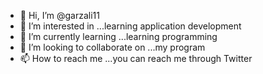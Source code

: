 - 👋 Hi, I’m @garzali11
- 👀 I’m interested in ...learning application development
- 🌱 I’m currently learning ...learning programming
- 💞️ I’m looking to collaborate on ...my program
- 📫 How to reach me ...you can reach me through Twitter

<!---
Ggarzali11/Ggarzali11 is a ✨ special ✨ repository because its `README.md` (this file) appears on your GitHub profile.
You can click the Preview link to take a look at your changes.
--->
